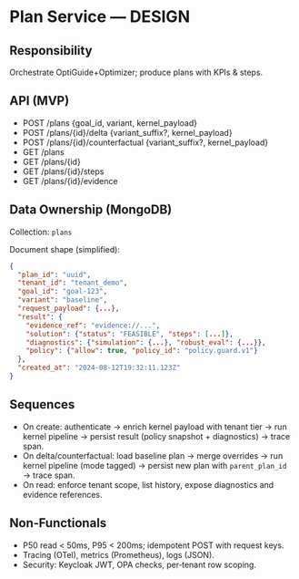 # Plan Service — DESIGN

## Responsibility
Orchestrate OptiGuide+Optimizer; produce plans with KPIs & steps.

## API (MVP)
- POST /plans {goal_id, variant, kernel_payload}
- POST /plans/{id}/delta {variant_suffix?, kernel_payload}
- POST /plans/{id}/counterfactual {variant_suffix?, kernel_payload}
- GET /plans
- GET /plans/{id}
- GET /plans/{id}/steps
- GET /plans/{id}/evidence

## Data Ownership (MongoDB)
Collection: `plans`

Document shape (simplified):
```json
{
  "plan_id": "uuid",
  "tenant_id": "tenant_demo",
  "goal_id": "goal-123",
  "variant": "baseline",
  "request_payload": {...},
  "result": {
    "evidence_ref": "evidence://...",
    "solution": {"status": "FEASIBLE", "steps": [...]},
    "diagnostics": {"simulation": {...}, "robust_eval": {...}},
    "policy": {"allow": true, "policy_id": "policy.guard.v1"}
  },
  "created_at": "2024-08-12T19:32:11.123Z"
}
```
## Sequences
- On create: authenticate → enrich kernel payload with tenant tier → run kernel pipeline → persist result (policy snapshot + diagnostics) → trace span.
- On delta/counterfactual: load baseline plan → merge overrides → run kernel pipeline (mode tagged) → persist new plan with `parent_plan_id` → trace span.
- On read: enforce tenant scope, list history, expose diagnostics and evidence references.

## Non‑Functionals
- P50 read < 50ms, P95 < 200ms; idempotent POST with request keys.
- Tracing (OTel), metrics (Prometheus), logs (JSON).
- Security: Keycloak JWT, OPA checks, per‑tenant row scoping.
